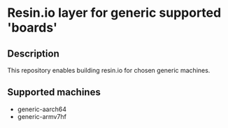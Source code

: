 # Resin.io layer for generic supported 'boards'

## Description
This repository enables building resin.io for chosen generic machines.

## Supported machines
* generic-aarch64
* generic-armv7hf
